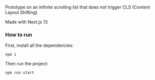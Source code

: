 Prototype on an infinite scrolling list that does not trigger CLS (Content Layout Shifting)

Made with Next.js 13

### How to run

First, install all the dependencies:

  

    npm i

Then run the project:


    npm run start
